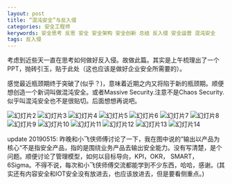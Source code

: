 ```yaml
---
layout: post
title: “混沌安全”与反入侵
categories: 安全工程师
kerywords: 安全思考 反思 安全 安全架构 安全创新 总结 反入侵 安全运营 混沌安全
tags: 反入侵
---
```


考虑到近些天一直在思考如何做好反入侵。故做此篇。其实是上午梳理出了一个PPT，抛砖引玉，贴于此处（这也应该是做好企业安全所需要的）。

感觉最近瓶颈期终于突破了(似乎？)，意味着近期之内又将陷于新的瓶颈期。顺便想创造一个新词叫做混沌安全。或者Massive Security.注意不是Chaos Security.似乎叫混沌安全也不是很贴切。后面想想再说吧。

![幻灯片2](https://user-images.githubusercontent.com/12653147/57699592-ac500300-768a-11e9-9d1b-c67cf9bbe352.PNG)
![幻灯片3](https://user-images.githubusercontent.com/12653147/57699594-ace89980-768a-11e9-9442-2f9e9b06edd7.PNG)
![幻灯片4](https://user-images.githubusercontent.com/12653147/57699595-ad813000-768a-11e9-9ca9-0e3b11a43b1a.PNG)
![幻灯片5](https://user-images.githubusercontent.com/12653147/57699598-ae19c680-768a-11e9-99e6-870f9acdbf60.PNG)
![幻灯片6](https://user-images.githubusercontent.com/12653147/57699599-aeb25d00-768a-11e9-9546-2d571218f97b.PNG)
![幻灯片7](https://user-images.githubusercontent.com/12653147/57699600-aeb25d00-768a-11e9-9d0c-ae9edb8a1ca3.PNG)
![幻灯片8](https://user-images.githubusercontent.com/12653147/57699601-af4af380-768a-11e9-9be5-1f4ea274b4be.PNG)
![幻灯片9](https://user-images.githubusercontent.com/12653147/57699602-af4af380-768a-11e9-965f-24369ab63610.PNG)
![幻灯片10](https://user-images.githubusercontent.com/12653147/57699603-afe38a00-768a-11e9-8846-fbba7f79725c.PNG)
![幻灯片11](https://user-images.githubusercontent.com/12653147/57699605-b07c2080-768a-11e9-8f73-5b58f24699d8.PNG)
![幻灯片12](https://user-images.githubusercontent.com/12653147/57699607-b07c2080-768a-11e9-8ac6-99da9039c772.PNG)
![幻灯片13](https://user-images.githubusercontent.com/12653147/57699610-b114b700-768a-11e9-8240-aa58c88711bf.PNG)
![幻灯片14](https://user-images.githubusercontent.com/12653147/57699612-b245e400-768a-11e9-8671-6fc8c6221563.PNG)

update 20190515:
昨晚和小飞侠师傅讨论了一下，我在图中说的”输出以产品为核心“不是指安全产品，指的是围绕业务产品去输出安全能力。没有写清楚，是个问题。顺便讨论了管理模型，如何以目标导向，KPI，OKR， SMART，6Sigma。不得不说，每次和小飞侠师傅交流都能学到不少东西，哈哈，感谢。(其实还有内容安全和IOT安全没有放进去，也应该放进去，但是要看侧重点。)
